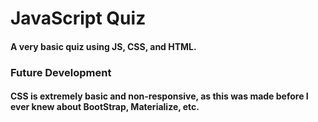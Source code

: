 # JavaScript Quiz

#### A very basic quiz using JS, CSS, and HTML. 

### Future Development

#### CSS is extremely basic and non-responsive, as this was made before I ever knew about BootStrap, Materialize, etc. 
